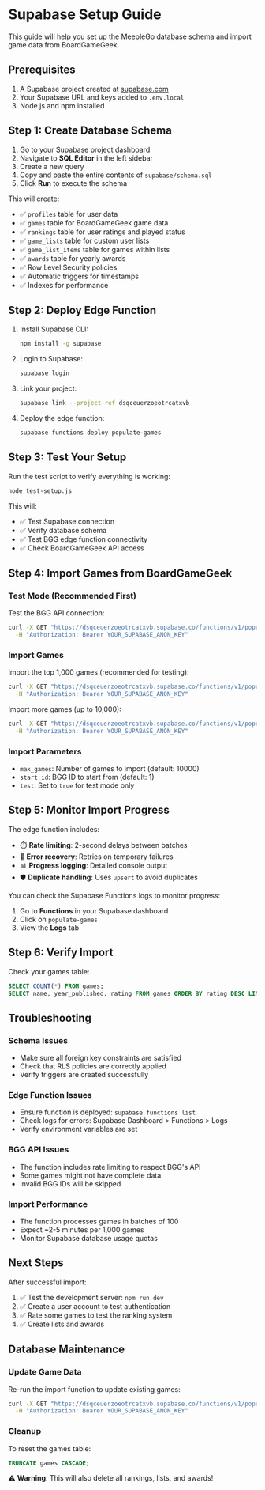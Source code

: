 # Supabase Setup Guide

This guide will help you set up the MeepleGo database schema and import game data from BoardGameGeek.

## Prerequisites

1. A Supabase project created at [supabase.com](https://supabase.com)
2. Your Supabase URL and keys added to `.env.local`
3. Node.js and npm installed

## Step 1: Create Database Schema

1. Go to your Supabase project dashboard
2. Navigate to **SQL Editor** in the left sidebar
3. Create a new query
4. Copy and paste the entire contents of `supabase/schema.sql`
5. Click **Run** to execute the schema

This will create:
- ✅ `profiles` table for user data
- ✅ `games` table for BoardGameGeek game data
- ✅ `rankings` table for user ratings and played status
- ✅ `game_lists` table for custom user lists
- ✅ `game_list_items` table for games within lists
- ✅ `awards` table for yearly awards
- ✅ Row Level Security policies
- ✅ Automatic triggers for timestamps
- ✅ Indexes for performance

## Step 2: Deploy Edge Function

1. Install Supabase CLI:
   ```bash
   npm install -g supabase
   ```

2. Login to Supabase:
   ```bash
   supabase login
   ```

3. Link your project:
   ```bash
   supabase link --project-ref dsqceuerzoeotrcatxvb
   ```

4. Deploy the edge function:
   ```bash
   supabase functions deploy populate-games
   ```

## Step 3: Test Your Setup

Run the test script to verify everything is working:

```bash
node test-setup.js
```

This will:
- ✅ Test Supabase connection
- ✅ Verify database schema
- ✅ Test BGG edge function connectivity
- ✅ Check BoardGameGeek API access

## Step 4: Import Games from BoardGameGeek

### Test Mode (Recommended First)

Test the BGG API connection:

```bash
curl -X GET "https://dsqceuerzoeotrcatxvb.supabase.co/functions/v1/populate-games?test=true" \
  -H "Authorization: Bearer YOUR_SUPABASE_ANON_KEY"
```

### Import Games

Import the top 1,000 games (recommended for testing):

```bash
curl -X GET "https://dsqceuerzoeotrcatxvb.supabase.co/functions/v1/populate-games?max_games=1000" \
  -H "Authorization: Bearer YOUR_SUPABASE_ANON_KEY"
```

Import more games (up to 10,000):

```bash
curl -X GET "https://dsqceuerzoeotrcatxvb.supabase.co/functions/v1/populate-games?max_games=10000" \
  -H "Authorization: Bearer YOUR_SUPABASE_ANON_KEY"
```

### Import Parameters

- `max_games`: Number of games to import (default: 10000)
- `start_id`: BGG ID to start from (default: 1)
- `test`: Set to `true` for test mode only

## Step 5: Monitor Import Progress

The edge function includes:
- ⏱️ **Rate limiting**: 2-second delays between batches
- 🔄 **Error recovery**: Retries on temporary failures
- 📊 **Progress logging**: Detailed console output
- 🛡️ **Duplicate handling**: Uses `upsert` to avoid duplicates

You can check the Supabase Functions logs to monitor progress:
1. Go to **Functions** in your Supabase dashboard
2. Click on `populate-games`
3. View the **Logs** tab

## Step 6: Verify Import

Check your games table:

```sql
SELECT COUNT(*) FROM games;
SELECT name, year_published, rating FROM games ORDER BY rating DESC LIMIT 10;
```

## Troubleshooting

### Schema Issues
- Make sure all foreign key constraints are satisfied
- Check that RLS policies are correctly applied
- Verify triggers are created successfully

### Edge Function Issues
- Ensure function is deployed: `supabase functions list`
- Check logs for errors: Supabase Dashboard > Functions > Logs
- Verify environment variables are set

### BGG API Issues
- The function includes rate limiting to respect BGG's API
- Some games might not have complete data
- Invalid BGG IDs will be skipped

### Import Performance
- The function processes games in batches of 100
- Expect ~2-5 minutes per 1,000 games
- Monitor Supabase database usage quotas

## Next Steps

After successful import:
1. ✅ Test the development server: `npm run dev`
2. ✅ Create a user account to test authentication
3. ✅ Rate some games to test the ranking system
4. ✅ Create lists and awards

## Database Maintenance

### Update Game Data

Re-run the import function to update existing games:
```bash
curl -X GET "https://dsqceuerzoeotrcatxvb.supabase.co/functions/v1/populate-games?max_games=1000" \
  -H "Authorization: Bearer YOUR_SUPABASE_ANON_KEY"
```

### Cleanup

To reset the games table:
```sql
TRUNCATE games CASCADE;
```

⚠️ **Warning**: This will also delete all rankings, lists, and awards!
